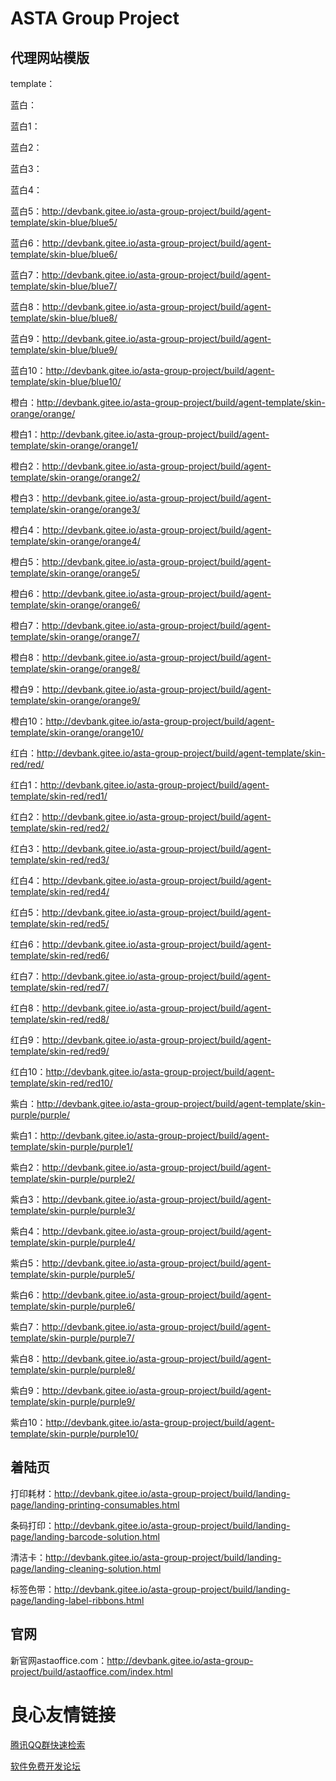 # ASTA Group Project

## 代理网站模版

template： 

蓝白： 

蓝白1： 

蓝白2： 

蓝白3： 

蓝白4： 

蓝白5：http://devbank.gitee.io/asta-group-project/build/agent-template/skin-blue/blue5/

蓝白6：http://devbank.gitee.io/asta-group-project/build/agent-template/skin-blue/blue6/

蓝白7：http://devbank.gitee.io/asta-group-project/build/agent-template/skin-blue/blue7/

蓝白8：http://devbank.gitee.io/asta-group-project/build/agent-template/skin-blue/blue8/

蓝白9：http://devbank.gitee.io/asta-group-project/build/agent-template/skin-blue/blue9/

蓝白10：http://devbank.gitee.io/asta-group-project/build/agent-template/skin-blue/blue10/



橙白：http://devbank.gitee.io/asta-group-project/build/agent-template/skin-orange/orange/

橙白1：http://devbank.gitee.io/asta-group-project/build/agent-template/skin-orange/orange1/

橙白2：http://devbank.gitee.io/asta-group-project/build/agent-template/skin-orange/orange2/

橙白3：http://devbank.gitee.io/asta-group-project/build/agent-template/skin-orange/orange3/

橙白4：http://devbank.gitee.io/asta-group-project/build/agent-template/skin-orange/orange4/

橙白5：http://devbank.gitee.io/asta-group-project/build/agent-template/skin-orange/orange5/

橙白6：http://devbank.gitee.io/asta-group-project/build/agent-template/skin-orange/orange6/

橙白7：http://devbank.gitee.io/asta-group-project/build/agent-template/skin-orange/orange7/

橙白8：http://devbank.gitee.io/asta-group-project/build/agent-template/skin-orange/orange8/

橙白9：http://devbank.gitee.io/asta-group-project/build/agent-template/skin-orange/orange9/

橙白10：http://devbank.gitee.io/asta-group-project/build/agent-template/skin-orange/orange10/



红白：http://devbank.gitee.io/asta-group-project/build/agent-template/skin-red/red/

红白1：http://devbank.gitee.io/asta-group-project/build/agent-template/skin-red/red1/

红白2：http://devbank.gitee.io/asta-group-project/build/agent-template/skin-red/red2/

红白3：http://devbank.gitee.io/asta-group-project/build/agent-template/skin-red/red3/

红白4：http://devbank.gitee.io/asta-group-project/build/agent-template/skin-red/red4/

红白5：http://devbank.gitee.io/asta-group-project/build/agent-template/skin-red/red5/

红白6：http://devbank.gitee.io/asta-group-project/build/agent-template/skin-red/red6/

红白7：http://devbank.gitee.io/asta-group-project/build/agent-template/skin-red/red7/

红白8：http://devbank.gitee.io/asta-group-project/build/agent-template/skin-red/red8/

红白9：http://devbank.gitee.io/asta-group-project/build/agent-template/skin-red/red9/

红白10：http://devbank.gitee.io/asta-group-project/build/agent-template/skin-red/red10/



紫白：http://devbank.gitee.io/asta-group-project/build/agent-template/skin-purple/purple/

紫白1：http://devbank.gitee.io/asta-group-project/build/agent-template/skin-purple/purple1/

紫白2：http://devbank.gitee.io/asta-group-project/build/agent-template/skin-purple/purple2/

紫白3：http://devbank.gitee.io/asta-group-project/build/agent-template/skin-purple/purple3/

紫白4：http://devbank.gitee.io/asta-group-project/build/agent-template/skin-purple/purple4/

紫白5：http://devbank.gitee.io/asta-group-project/build/agent-template/skin-purple/purple5/

紫白6：http://devbank.gitee.io/asta-group-project/build/agent-template/skin-purple/purple6/

紫白7：http://devbank.gitee.io/asta-group-project/build/agent-template/skin-purple/purple7/

紫白8：http://devbank.gitee.io/asta-group-project/build/agent-template/skin-purple/purple8/

紫白9：http://devbank.gitee.io/asta-group-project/build/agent-template/skin-purple/purple9/

紫白10：http://devbank.gitee.io/asta-group-project/build/agent-template/skin-purple/purple10/

## 着陆页

打印耗材：http://devbank.gitee.io/asta-group-project/build/landing-page/landing-printing-consumables.html

条码打印：http://devbank.gitee.io/asta-group-project/build/landing-page/landing-barcode-solution.html

清洁卡：http://devbank.gitee.io/asta-group-project/build/landing-page/landing-cleaning-solution.html

标签色带：http://devbank.gitee.io/asta-group-project/build/landing-page/landing-label-ribbons.html

## 官网

新官网astaoffice.com：http://devbank.gitee.io/asta-group-project/build/astaoffice.com/index.html

 # 良心友情链接

[腾讯QQ群快速检索](http://u.720life.cn/s/8cf73f7c)

[软件免费开发论坛](http://u.720life.cn/s/bbb01dc0)